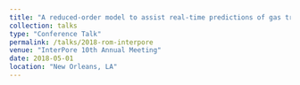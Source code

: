 ```yaml
---
title: "A reduced-order model to assist real-time predictions of gas transport in unsaturated fractured media"
collection: talks
type: "Conference Talk"
permalink: /talks/2018-rom-interpore
venue: "InterPore 10th Annual Meeting"
date: 2018-05-01
location: "New Orleans, LA"
---
```


<!-- This is a description of your conference proceedings talk, note the different field in type. You can put anything in this field. -->




